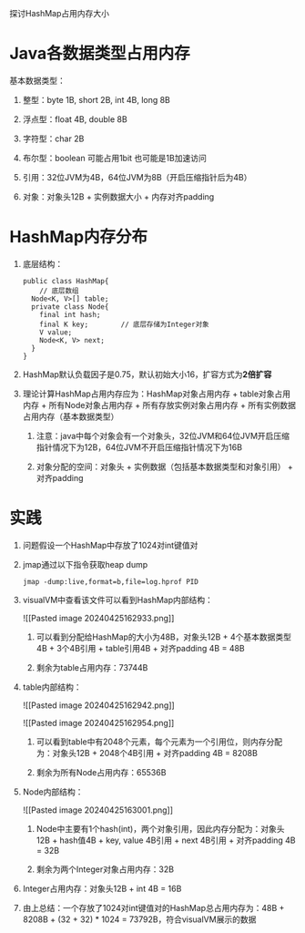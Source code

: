 探讨HashMap占用内存大小

# Java各数据类型占用内存

基本数据类型：

1. 整型：byte 1B, short 2B, int 4B, long 8B
    
2. 浮点型：float 4B, double 8B
    
3. 字符型：char 2B
    
4. 布尔型：boolean 可能占用1bit 也可能是1B加速访问
    
5. 引用：32位JVM为4B，64位JVM为8B（开启压缩指针后为4B）
    
6. 对象：对象头12B + 实例数据大小 + 内存对齐padding
    

# HashMap内存分布

1. 底层结构：
    
    ```
    public class HashMap{
    	// 底层数组
      Node<K, V>[] table;
      private class Node{
      	final int hash;
        final K key;		// 底层存储为Integer对象
        V value;
        Node<K, V> next;
      }
    }
    ```
    
2. HashMap默认负载因子是0.75，默认初始大小16，扩容方式为**2倍扩容**
    
3. 理论计算HashMap占用内存应为：HashMap对象占用内存 + table对象占用内存 + 所有Node对象占用内存 + 所有存放实例对象占用内存 + 所有实例数据占用内存（基本数据类型）
    
    1. 注意：java中每个对象会有一个对象头，32位JVM和64位JVM开启压缩指针情况下为12B，64位JVM不开启压缩指针情况下为16B
        
    2. 对象分配的空间：对象头 + 实例数据（包括基本数据类型和对象引用） + 对齐padding
        

# 实践

1. 问题假设一个HashMap中存放了1024对int键值对
    
2. jmap通过以下指令获取heap dump
    
    ```
    jmap -dump:live,format=b,file=log.hprof PID
    ```
    
3. visualVM中查看该文件可以看到HashMap内部结构：
    
    ![[Pasted image 20240425162933.png]]
    
    1. 可以看到分配给HashMap的大小为48B，对象头12B + 4个基本数据类型4B + 3个4B引用 + table引用4B + 对齐padding 4B = 48B
        
    2. 剩余为table占用内存：73744B
        
4. table内部结构：
    
    ![[Pasted image 20240425162942.png]]
    
    ![[Pasted image 20240425162954.png]]
    
    1. 可以看到table中有2048个元素，每个元素为一个引用位，则内存分配为：对象头12B + 2048个4B引用 + 对齐padding 4B = 8208B
        
    2. 剩余为所有Node占用内存：65536B
        
5. Node内部结构：
    
    ![[Pasted image 20240425163001.png]]
    
    1. Node中主要有1个hash(int)，两个对象引用，因此内存分配为：对象头12B + hash值4B + key, value 4B引用 + next 4B引用 + 对齐padding 4B = 32B
        
    2. 剩余为两个Integer对象占用内存：32B
        
6. Integer占用内存：对象头12B + int 4B = 16B
    
7. 由上总结：一个存放了1024对int键值对的HashMap总占用内存为：48B + 8208B + (32 + 32) * 1024 = 73792B，符合visualVM展示的数据
